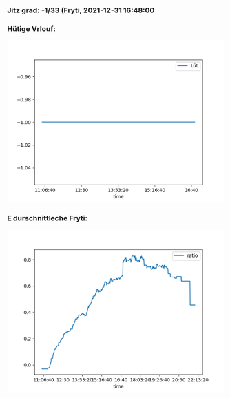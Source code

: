 ### Jitz grad: -1/33 (Fryti, 2021-12-31 16:48:00

### Hütige Vrlouf:
![Graph](Today.png)

### E durschnittleche Fryti:
![Graph](Fryti.png)
